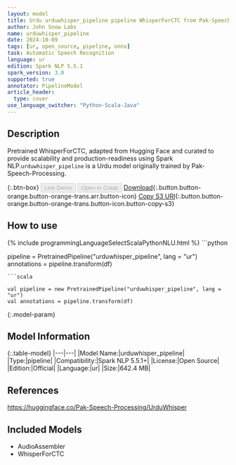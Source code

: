 ```yaml
---
layout: model
title: Urdu urduwhisper_pipeline pipeline WhisperForCTC from Pak-Speech-Processing
author: John Snow Labs
name: urduwhisper_pipeline
date: 2024-10-09
tags: [ur, open_source, pipeline, onnx]
task: Automatic Speech Recognition
language: ur
edition: Spark NLP 5.5.1
spark_version: 3.0
supported: true
annotator: PipelineModel
article_header:
  type: cover
use_language_switcher: "Python-Scala-Java"
---
```


## Description

Pretrained WhisperForCTC, adapted from Hugging Face and curated to provide scalability and production-readiness using Spark NLP.`urduwhisper_pipeline` is a Urdu model originally trained by Pak-Speech-Processing.

{:.btn-box}
<button class="button button-orange" disabled>Live Demo</button>
<button class="button button-orange" disabled>Open in Colab</button>
[Download](https://s3.amazonaws.com/auxdata.johnsnowlabs.com/public/models/urduwhisper_pipeline_ur_5.5.1_3.0_1728436958279.zip){:.button.button-orange.button-orange-trans.arr.button-icon}
[Copy S3 URI](s3://auxdata.johnsnowlabs.com/public/models/urduwhisper_pipeline_ur_5.5.1_3.0_1728436958279.zip){:.button.button-orange.button-orange-trans.button-icon.button-copy-s3}

## How to use



<div class="tabs-box" markdown="1">
{% include programmingLanguageSelectScalaPythonNLU.html %}
```python

pipeline = PretrainedPipeline("urduwhisper_pipeline", lang = "ur")
annotations =  pipeline.transform(df)   

```
```scala

val pipeline = new PretrainedPipeline("urduwhisper_pipeline", lang = "ur")
val annotations = pipeline.transform(df)

```
</div>

{:.model-param}
## Model Information

{:.table-model}
|---|---|
|Model Name:|urduwhisper_pipeline|
|Type:|pipeline|
|Compatibility:|Spark NLP 5.5.1+|
|License:|Open Source|
|Edition:|Official|
|Language:|ur|
|Size:|642.4 MB|

## References

https://huggingface.co/Pak-Speech-Processing/UrduWhisper

## Included Models

- AudioAssembler
- WhisperForCTC